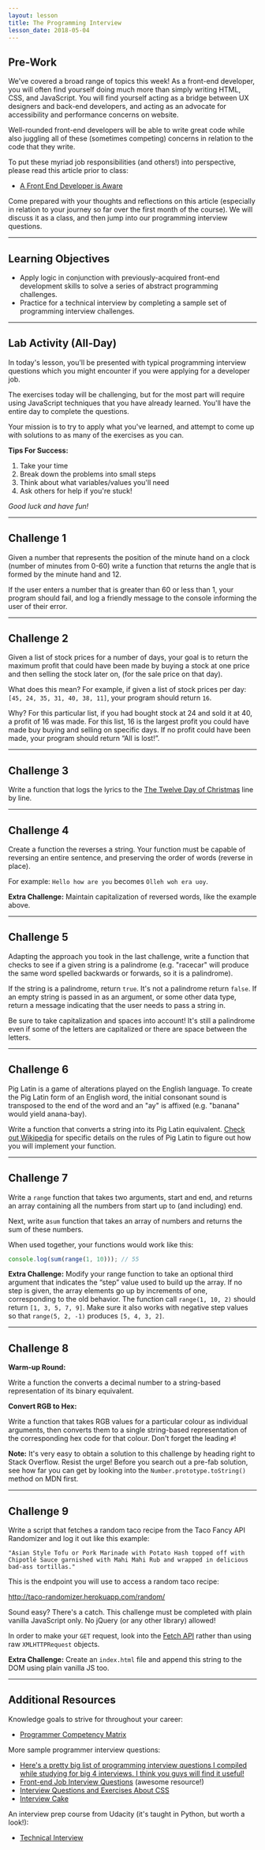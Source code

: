 ```yaml
---
layout: lesson
title: The Programming Interview
lesson_date: 2018-05-04
---
```


## Pre-Work

We've covered a broad range of topics this week! As a front-end developer, you will often find yourself doing much more than simply writing HTML, CSS, and JavaScript. You will find yourself acting as a bridge between UX designers and back-end developers, and acting as an advocate for accessibility and performance concerns on website.

Well-rounded front-end developers will be able to write great code while also juggling all of these (sometimes competing) concerns in relation to the code that they write.

To put these myriad job responsibilities (and others!) into perspective, please read this article prior to class:

* [A Front End Developer is Aware](https://css-tricks.com/front-end-developer-aware/)

Come prepared with your thoughts and reflections on this article (especially in relation to your journey so far over the first month of the course). We will discuss it as a class, and then jump into our programming interview questions.

---

## Learning Objectives

* Apply logic in conjunction with previously-acquired front-end development skills to solve a series of abstract programming challenges.
* Practice for a technical interview by completing a sample set of programming interview challenges.

---

## Lab Activity (All-Day)

In today's lesson, you'll be presented with typical programming interview questions which you might encounter if you were applying for a developer job.

The exercises today will be challenging, but for the most part will require using JavaScript techniques that you have already learned. You'll have the entire day to complete the questions.

Your mission is to try to apply what you've learned, and attempt to come up with solutions to as many of the exercises as you can.

**Tips For Success:**

1.  Take your time
2.  Break down the problems into small steps
3.  Think about what variables/values you'll need
4.  Ask others for help if you're stuck!

_Good luck and have fun!_

---

## Challenge 1

Given a number that represents the position of the minute hand on a clock (number of minutes from 0-60) write a function that returns the angle that is formed by the minute hand and 12.

If the user enters a number that is greater than 60 or less than 1, your program should fail, and log a friendly message to the console informing the user of their error.

---

## Challenge 2

Given a list of stock prices for a number of days, your goal is to return the maximum profit that could have been made by buying a stock at one price and then selling the stock later on, (for the sale price on that day).

What does this mean? For example, if given a list of stock prices per day: `[45, 24, 35, 31, 40, 38, 11]`, your program should return `16`.

Why? For this particular list, if you had bought stock at 24 and sold it at 40, a profit of 16 was made. For this list, 16 is the largest profit you could have made buy buying and selling on specific days. If no profit could have been made, your program should return “All is lost!”.

---

## Challenge 3

Write a function that logs the lyrics to the [The Twelve Day of Christmas](<https://en.wikipedia.org/wiki/The_Twelve_Days_of_Christmas_(song)>) line by line.

---

## Challenge 4

Create a function the reverses a string. Your function must be capable of reversing an entire sentence, and preserving the order of words (reverse in place).

For example: `Hello how are you` becomes `Olleh woh era uoy`.

**Extra Challenge:** Maintain capitalization of reversed words, like the example above.

---

## Challenge 5

Adapting the approach you took in the last challenge, write a function that checks to see if a given string is a palindrome (e.g. "racecar" will produce the same word spelled backwards or forwards, so it is a palindrome).

If the string is a palindrome, return `true`. It's not a palindrome return `false`. If an empty string is passed in as an argument, or some other data type, return a message indicating that the user needs to pass a string in.

Be sure to take capitalization and spaces into account! It's still a palindrome even if some of the letters are capitalized or there are space between the letters.

---

## Challenge 6

Pig Latin is a game of alterations played on the English language. To create the Pig Latin form of an English word, the initial consonant sound is transposed to the end of the word and an "ay" is affixed (e.g. "banana" would yield anana-bay).

Write a function that converts a string into its Pig Latin equivalent. [Check out Wikipedia](https://en.wikipedia.org/wiki/Pig_Latin) for specific details on the rules of Pig Latin to figure out how you will implement your function.

---

## Challenge 7

Write a `range` function that takes two arguments, start and end, and returns an array containing all the numbers from start up to (and including) end.

Next, write a`sum` function that takes an array of numbers and returns the sum of these numbers.

When used together, your functions would work like this:

```js
console.log(sum(range(1, 10))); // 55
```

**Extra Challenge:** Modify your range function to take an optional third argument that indicates the “step” value used to build up the array. If no step is given, the array elements go up by increments of one, corresponding to the old behavior. The function call `range(1, 10, 2)` should return `[1, 3, 5, 7, 9]`. Make sure it also works with negative step values so that `range(5, 2, -1)` produces `[5, 4, 3, 2]`.

---

## Challenge 8

**Warm-up Round:**

Write a function the converts a decimal number to a string-based representation of its binary equivalent.

**Convert RGB to Hex:**

Write a function that takes RGB values for a particular colour as individual arguments, then converts them to a single string-based representation of the corresponding hex code for that colour. Don't forget the leading `#`!

**Note:** It's very easy to obtain a solution to this challenge by heading right to Stack Overflow. Resist the urge! Before you search out a pre-fab solution, see how far you can get by looking into the `Number.prototype.toString()` method on MDN first.

---

## Challenge 9

Write a script that fetches a random taco recipe from the Taco Fancy API Randomizer and log it out like this example:

`"Asian Style Tofu or Pork Marinade with Potato Hash topped off with Chipotlé Sauce garnished with Mahi Mahi Rub and wrapped in delicious bad-ass tortillas."`

This is the endpoint you will use to access a random taco recipe:

http://taco-randomizer.herokuapp.com/random/

Sound easy? There's a catch. This challenge must be completed with plain vanilla JavaScript only. No jQuery (or any other library) allowed!

In order to make your `GET` request, look into the [Fetch API](https://developer.mozilla.org/en-US/docs/Web/API/Fetch_API/Using_Fetch) rather than using raw `XMLHTTPRequest` objects.

**Extra Challenge:** Create an `index.html` file and append this string to the DOM using plain vanilla JS too.

---

## Additional Resources

Knowledge goals to strive for throughout your career:

* [Programmer Competency Matrix](http://sijinjoseph.com/programmer-competency-matrix/)

More sample programmer interview questions:

* [Here's a pretty big list of programming interview questions I compiled while studying for big 4 interviews. I think you guys will find it useful!](https://www.reddit.com/r/cscareerquestions/comments/20ahfq/heres_a_pretty_big_list_of_programming_interview/)
* [Front-end Job Interview Questions](https://github.com/h5bp/Front-end-Developer-Interview-Questions) (awesome resource!)
* [Interview Questions and Exercises About CSS](https://css-tricks.com/interview-questions-css/)
* [Interview Cake](https://www.interviewcake.com/all-questions/javascript)

An interview prep course from Udacity (it's taught in Python, but worth a look!):

* [Technical Interview](https://www.udacity.com/course/technical-interview--ud513)
